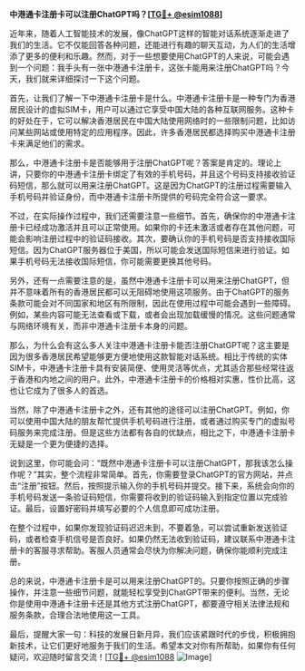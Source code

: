 **中港通卡注册卡可以注册ChatGPT吗？[[TG💪+ @esim1088](https://t.me/s/esim1088)]**

近年来，随着人工智能技术的发展，像ChatGPT这样的智能对话系统逐渐走进了我们的生活。它不仅能回答各种问题，还能进行有趣的聊天互动，为人们的生活增添了更多的便利和乐趣。然而，对于一些想要使用ChatGPT的人来说，可能会遇到一个问题：我手头有一张中港通卡注册卡，这张卡能用来注册ChatGPT吗？今天，我们就来详细探讨一下这个问题。

首先，让我们了解一下中港通卡注册卡是什么。中港通卡注册卡是一种专门为香港居民设计的虚拟SIM卡，用户可以通过它享受中国大陆的各种互联网服务。这种卡的好处在于，它可以解决香港居民在中国大陆使用网络时的一些限制问题，比如访问某些网站或使用特定的应用程序。因此，许多香港居民都选择购买中港通卡注册卡来满足他们的需求。

那么，中港通卡注册卡是否能够用于注册ChatGPT呢？答案是肯定的。理论上讲，只要你的中港通卡注册卡绑定了有效的手机号码，并且这个号码支持接收验证码短信，那么就可以用来注册ChatGPT。这是因为ChatGPT的注册过程需要输入手机号码并验证身份，而中港通卡注册卡所提供的号码完全符合这一要求。

不过，在实际操作过程中，我们还需要注意一些细节。首先，确保你的中港通卡注册卡已经成功激活并且可以正常使用。如果你的卡还未激活或者存在其他问题，可能会影响注册过程中的验证码接收。其次，要确认你的手机号码是否支持接收国际短信。因为ChatGPT服务器位于美国，所以可能会发送国际短信来进行验证。如果手机号码无法接收国际短信，你可能需要更换其他号码。

另外，还有一点需要注意的是，虽然中港通卡注册卡可以用来注册ChatGPT，但并不意味着所有的香港居民都可以无阻碍地使用这项服务。由于ChatGPT的服务条款可能会对不同国家和地区有所限制，因此在使用过程中可能会遇到一些障碍。例如，某些内容可能无法查看或下载，或者会出现加载缓慢的情况。这些问题通常与网络环境有关，而非中港通卡注册卡本身的问题。

那么，为什么会有这么多人关注中港通卡注册卡能否注册ChatGPT呢？这主要是因为很多香港居民希望能够更方便地使用这款智能对话系统。相比于传统的实体SIM卡，中港通卡注册卡具有安装简便、使用灵活等优点，尤其适合那些经常往返于香港和内地之间的用户。此外，中港通卡注册卡的价格相对实惠，性价比高，这也让它成为了很多人的首选。

当然，除了中港通卡注册卡之外，还有其他的途径可以注册ChatGPT。例如，你可以使用中国大陆的朋友帮忙提供手机号码进行注册，或者通过购买专门的虚拟号码服务来完成注册。但是这些方法都有各自的优缺点，相比之下，中港通卡注册卡无疑是一个更为便捷的选择。

说到这里，你可能会问：“既然中港通卡注册卡可以注册ChatGPT，那我该怎么操作呢？”其实，整个流程非常简单。首先，你需要登录ChatGPT的官方网站，并点击“注册”按钮。然后，按照提示输入你的手机号码并提交。接下来，系统会向你的手机号码发送一条验证码短信，你需要将收到的验证码输入到指定位置以完成验证。最后，设置好密码并填写必要的个人信息即可成功注册。

在整个过程中，如果你发现验证码迟迟未到，不要着急，可以尝试重新发送验证码，或者检查手机信号是否良好。如果仍然无法收到验证码，建议联系中港通卡注册卡的客服寻求帮助。客服人员通常会尽快为你解决问题，确保你能顺利完成注册。

总的来说，中港通卡注册卡是可以用来注册ChatGPT的。只要你按照正确的步骤操作，并注意一些细节问题，就能轻松享受到ChatGPT带来的便利。当然，无论你是使用中港通卡注册卡还是其他方式注册ChatGPT，都要遵守相关法律法规和服务条款，合理合法地使用这一工具。

最后，提醒大家一句：科技的发展日新月异，我们应该紧跟时代的步伐，积极拥抱新技术，让它们更好地服务于我们的生活。希望本文对你有所帮助，如果你有任何疑问，欢迎随时留言交流！[[TG💪+ @esim1088](https://t.me/s/esim1088) ![Image](https://i.postimg.cc/4NQfJmqS/Snipaste-2025-05-13-00-14-12.png)]